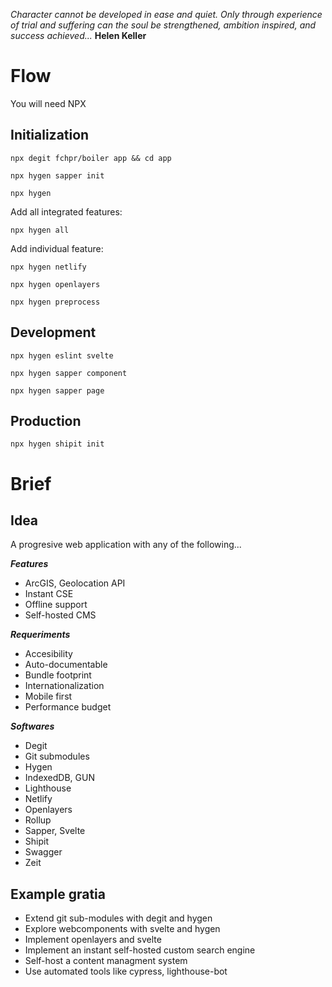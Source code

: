 _Character cannot be developed in ease and quiet. Only through experience of trial and suffering can the soul be strengthened, ambition inspired, and success achieved..._ **Helen Keller**
# Flow
You will need NPX
## Initialization
`npx degit fchpr/boiler app && cd app`

`npx hygen sapper init`

`npx hygen`

Add all integrated features:

`npx hygen all`

Add individual feature:

`npx hygen netlify`

`npx hygen openlayers`

`npx hygen preprocess`

## Development

`npx hygen eslint svelte`

`npx hygen sapper component`

`npx hygen sapper page`
## Production
`npx hygen shipit init`

# Brief
## Idea
A progresive web application with any of the following...

_**Features**_
 * ArcGIS, Geolocation API 
 * Instant CSE
 * Offline support
 * Self-hosted CMS
 
_**Requeriments**_
 * Accesibility
 * Auto-documentable
 * Bundle footprint
 * Internationalization
 * Mobile first
 * Performance budget
 
 _**Softwares**_
* Degit
* Git submodules
* Hygen
* IndexedDB, GUN
* Lighthouse
* Netlify
* Openlayers
* Rollup
* Sapper, Svelte
* Shipit
* Swagger
* Zeit

## Example gratia
* Extend git sub-modules with degit and hygen
* Explore webcomponents with svelte and hygen
* Implement openlayers and svelte
* Implement an instant self-hosted custom search engine
* Self-host a content managment system
* Use automated tools like cypress, lighthouse-bot

